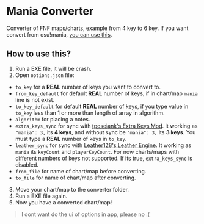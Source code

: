 # Mania Converter
Converter of FNF maps/charts, example from 4 key to 6 key. If you want convert from osu!mania, [you can use this](https://github.com/ItzFireable/mania2fnf).

## How to use this?
1. Run a EXE file, it will be crash.
2. Open `options.json` file:
- `to_key` for a **REAL** number of keys you want to convert to.
- `from_key_default` for default **REAL** number of keys, if in chart/map `mania` line is not exist.
- `to_key_default` for default **REAL** number of keys, if you type value in `to_key` less than 1 or more than length of array in algorithm.
- `algorithm` for placing a notes.
- `extra_keys_sync` for sync with [tposejank's Extra Keys Mod](https://gamebanana.com/mods/333373). It working as `"mania": 3,` its **4 keys**, and without sync be `"mania": 3,` its **3 keys**. You must type a **REAL** number of keys in `to_key`.
- `leather_sync` for sync with [Leather128's Leather Engine](https://gamebanana.com/mods/334945). It working as `mania` its `keyCount` and `playerKeyCount`. For now charts/maps with different numbers of keys not supported. If its true, `extra_keys_sync` is disabled.
- `from_file` for name of chart/map before converting.
- `to_file` for name of chart/map after converting.
3. Move your chart/map to the converter folder.
4. Run a EXE file again.
5. Now you have a converted chart/map!

> I dont want do the ui of options in app, please no :(
